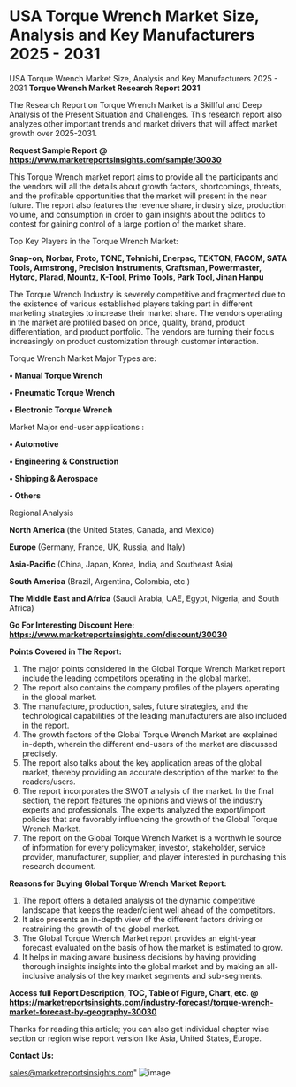 # USA Torque Wrench Market Size, Analysis and Key Manufacturers 2025 - 2031
USA Torque Wrench Market Size, Analysis and Key Manufacturers 2025 - 2031
<strong>Torque Wrench Market Research Report 2031</strong>

The Research Report on Torque Wrench Market is a Skillful and Deep Analysis of the Present Situation and Challenges. This research report also analyzes other important trends and market drivers that will affect market growth over 2025-2031.

<strong>Request Sample Report @ <a href=https://www.marketreportsinsights.com/sample/30030>https://www.marketreportsinsights.com/sample/30030</a></strong>

This Torque Wrench market report aims to provide all the participants and the vendors will all the details about growth factors, shortcomings, threats, and the profitable opportunities that the market will present in the near future. The report also features the revenue share, industry size, production volume, and consumption in order to gain insights about the politics to contest for gaining control of a large portion of the market share.

Top Key Players in the Torque Wrench Market:

<strong>Snap-on, Norbar, Proto, TONE, Tohnichi, Enerpac, TEKTON, FACOM, SATA Tools, Armstrong, Precision Instruments, Craftsman, Powermaster, Hytorc, Plarad, Mountz, K-Tool, Primo Tools, Park Tool, Jinan Hanpu</strong>

The Torque Wrench Industry is severely competitive and fragmented due to the existence of various established players taking part in different marketing strategies to increase their market share. The vendors operating in the market are profiled based on price, quality, brand, product differentiation, and product portfolio. The vendors are turning their focus increasingly on product customization through customer interaction.

Torque Wrench Market Major Types are:

<strong>• Manual Torque Wrench

• Pneumatic Torque Wrench

• Electronic Torque Wrench</strong>

Market Major end-user applications :

<strong>• Automotive

• Engineering & Construction

• Shipping & Aerospace

• Others</strong>

Regional Analysis

</u><strong><b>North America</b></strong> (the United States, Canada, and Mexico)

<strong><b>Europe </b></strong>(Germany, France, UK, Russia, and Italy)

<strong><b>Asia-Pacific</b></strong> (China, Japan, Korea, India, and Southeast Asia)

<strong><b>South America</b></strong> (Brazil, Argentina, Colombia, etc.)

<strong><b>The Middle East and Africa</b></strong> (Saudi Arabia, UAE, Egypt, Nigeria, and South Africa)

<strong>Go For Interesting Discount Here: <a href=https://www.marketreportsinsights.com/discount/30030>https://www.marketreportsinsights.com/discount/30030</a></strong>

<strong>Points Covered in The Report:</strong>
<ol>
  <li>The major points considered in the Global Torque Wrench Market report include the leading competitors operating in the global market.</li>
  <li>The report also contains the company profiles of the players operating in the global market.</li>
  <li>The manufacture, production, sales, future strategies, and the technological capabilities of the leading manufacturers are also included in the report.</li>
  <li>The growth factors of the Global Torque Wrench Market are explained in-depth, wherein the different end-users of the market are discussed precisely.</li>
  <li>The report also talks about the key application areas of the global market, thereby providing an accurate description of the market to the readers/users.</li>
  <li>The report incorporates the SWOT analysis of the market. In the final section, the report features the opinions and views of the industry experts and professionals. The experts analyzed the export/import policies that are favorably influencing the growth of the Global Torque Wrench Market.</li>
  <li>The report on the Global Torque Wrench Market is a worthwhile source of information for every policymaker, investor, stakeholder, service provider, manufacturer, supplier, and player interested in purchasing this research document.</li>
</ol>
<strong>Reasons for Buying Global Torque Wrench Market Report:</strong>

<ol>
  <li>The report offers a detailed analysis of the dynamic competitive landscape that keeps the reader/client well ahead of the competitors.</li>
  <li>It also presents an in-depth view of the different factors driving or restraining the growth of the global market.</li>
  <li>The Global Torque Wrench Market report provides an eight-year forecast evaluated on the basis of how the market is estimated to grow.</li>
  <li>It helps in making aware business decisions by having providing thorough insights insights into the global market and by making an all-inclusive analysis of the key market segments and sub-segments.</li>
</ol>
<strong>Access full Report Description, TOC, Table of Figure, Chart, etc. @ <a href=https://marketreportsinsights.com/industry-forecast/torque-wrench-market-forecast-by-geography-30030>https://marketreportsinsights.com/industry-forecast/torque-wrench-market-forecast-by-geography-30030</a></strong>


Thanks for reading this article; you can also get individual chapter wise section or region wise report version like Asia, United States, Europe.

<strong>Contact Us:</strong>

sales@marketreportsinsights.com"
![image](https://github.com/user-attachments/assets/973c9d53-e6d3-483e-96e1-aedb052ae843)
